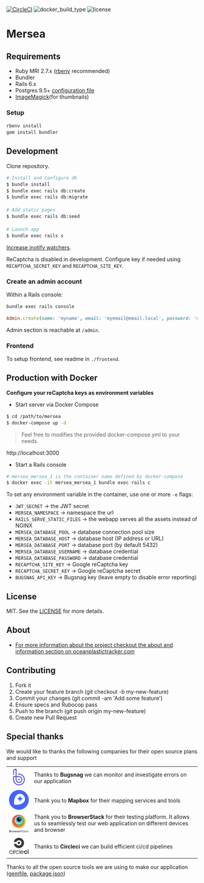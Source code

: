[![CircleCI](https://circleci.com/gh/FranckKe/mersea.svg?style=shield)](https://circleci.com/gh/FranckKe/mersea)
![docker_build_type](https://img.shields.io/docker/automated/franckke/mersea.svg)
![license](https://img.shields.io/dub/l/vibe-d.svg)

# Mersea

## Requirements

- Ruby MRI 2.7.x ([rbenv](https://github.com/rbenv/rbenv) recommended)
- Bundler
- Rails 6.x
- Postgres 9.5+ [configuration file](https://github.com/FranckKe/mersea/blob/master/config/database.yml)
- [ImageMagick](https://www.imagemagick.org/script/index.php)(for thumbnails)

### Setup

```sh
rbenv install
gem install bundler
```

## Development

Clone repository.

```sh
# Install and configure db
$ bundle install
$ bundle exec rails db:create
$ bundle exec rails db:migrate

# Add static pages
$ bundle exec rails db:seed

# Launch app
$ bundle exec rails s
```

[Increase inotify watchers](https://github.com/guard/listen/wiki/Increasing-the-amount-of-inotify-watchers).

ReCaptcha is disabled in development. Configure key if needed using `RECAPTCHA_SECRET_KEY` and `RECAPTCHA_SITE_KEY`.

### Create an admin account

Within a Rails console:

```sh
bundle exec rails console
```

```rb
Admin.create(name: 'myname', email: 'myemail@email.local', password: 'mypassword')
```

Admin section is reachable at `/admin`.

### Frontend

To setup frontend, see readme in `./frontend`.

## Production with Docker

**Configure your reCaptcha keys as environment variables**

- Start server via Docker Compose

```sh
$ cd /path/to/mersea
$ docker-compose up -d
```

> Feel free to modifies the provided docker-compose.yml to your needs.

http://localhost:3000

- Start a Rails console

```sh
# mersea_mersea_1 is the container name defined by docker-compose
$ docker exec -it mersea_mersea_1 bundle exec rails c
```

To set any environment variable in the container, use one or more `-e` flags:

- `JWT_SECRET` → the JWT secret
- `MERSEA_NAMESPACE` → namespace the url
- `RAILS_SERVE_STATIC_FILES` → the webapp serves all the assets instead of NGINX
- `MERSEA_DATABASE_POOL` → database connection pool size
- `MERSEA_DATABASE_HOST` → database host (IP address or URL)
- `MERSEA_DATABASE_PORT` → database port (by default 5432)
- `MERSEA_DATABASE_USERNAME` → database credential
- `MERSEA_DATABASE_PASSWORD` → database credential
- `RECAPTCHA_SITE_KEY` → Google reCaptcha key
- `RECAPTCHA_SECRET_KEY` → Google reCaptcha secret
- `BUGSNAG_API_KEY` → Bugsnag key (leave empty to disable error reporting)

## License

MIT. See the [LICENSE](https://github.com/FranckKe/mersea/blob/master/LICENSE) for more details.

## About

- [For more information about the project checkout the about and information section on oceanplastictracker.com](https://oceanplastictracker.com)

## Contributing

1. Fork it
2. Create your feature branch (git checkout -b my-new-feature)
3. Commit your changes (git commit -am 'Add some feature')
4. Ensure specs and Rubocop pass
5. Push to the branch (git push origin my-new-feature)
6. Create new Pull Request

## Special thanks

We would like to thanks the following companies for their open source plans and support

|                                                                                |                                                                                                                                                |
| :----------------------------------------------------------------------------: | :--------------------------------------------------------------------------------------------------------------------------------------------- |
|        [![Bugsnag](thanks_logos/bugsnagx128.png)](https://bugsnag.com)         | Thanks to **Bugsnag** we can monitor and investigate errors on our application                                                                 |
|          [![Mapbox](thanks_logos/mapboxx128.png)](https://mapbox.com)          | Thank you to **Mapbox** for their mapping services and tools                                                                                   |
| [![BrowserStack](thanks_logos/browserstackx128.png)](https://browserstack.com) | Thank you to **BrowserStack** for their testing platform. It allows us to seamlessly test our web application on different devices and browser |
|      [![Circle-ci](thanks_logos/circlecix128.png)](https://circleci.com)       | Thanks to **Circleci** we can build efficient ci/cd pipelines                                                                                  |

Thanks to all the open source tools we are using to make our application ([gemfile](Gemfile), [package.json](front/package.json))
